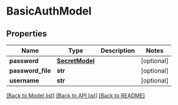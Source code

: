# BasicAuthModel

## Properties
Name | Type | Description | Notes
------------ | ------------- | ------------- | -------------
**password** | [**SecretModel**](SecretModel.md) |  | [optional] 
**password_file** | **str** |  | [optional] 
**username** | **str** |  | [optional] 

[[Back to Model list]](../README.md#documentation-for-models) [[Back to API list]](../README.md#documentation-for-api-endpoints) [[Back to README]](../README.md)


